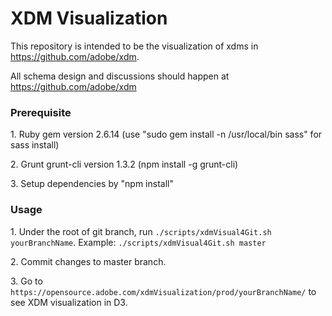 # XDM Visualization

This repository is intended to be the visualization of xdms in https://github.com/adobe/xdm.

All schema design and discussions should happen at https://github.com/adobe/xdm

### Prerequisite

1\. Ruby gem version 2.6.14 (use "sudo gem install -n /usr/local/bin sass" for sass install)

2\. Grunt grunt-cli version 1.3.2 (npm install -g grunt-cli)

3\. Setup dependencies by "npm install"


### Usage

1\. Under the root of git branch, run `./scripts/xdmVisual4Git.sh yourBranchName`. Example: `./scripts/xdmVisual4Git.sh master`

2\. Commit changes to master branch.

3\. Go to `https://opensource.adobe.com/xdmVisualization/prod/yourBranchName/` to see XDM visualization in D3. 
